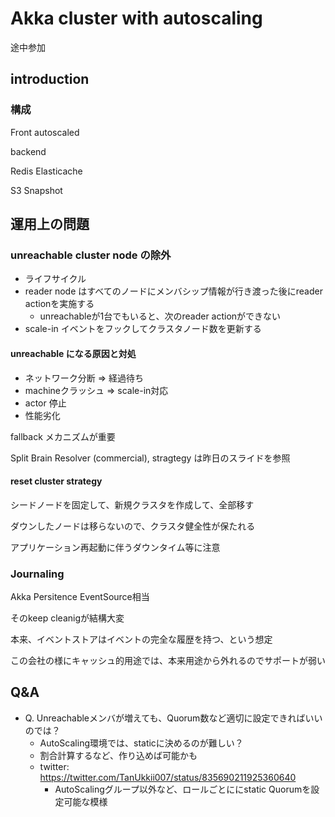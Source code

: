 Akka cluster with autoscaling
=============================

途中参加

introduction
------------

### 構成

Front autoscaled

backend

Redis Elasticache

S3 Snapshot 

運用上の問題
------------

### unreachable cluster node の除外

- ライフサイクル
- reader node はすべてのノードにメンバシップ情報が行き渡った後にreader actionを実施する
    - unreachableが1台でもいると、次のreader actionができない
- scale-in イベントをフックしてクラスタノード数を更新する

#### unreachable になる原因と対処

- ネットワーク分断 => 経過待ち
- machineクラッシュ => scale-in対応
- actor 停止
- 性能劣化

fallback メカニズムが重要

Split Brain Resolver (commercial), stragtegy は昨日のスライドを参照

#### reset cluster strategy

シードノードを固定して、新規クラスタを作成して、全部移す

ダウンしたノードは移らないので、クラスタ健全性が保たれる

アプリケーション再起動に伴うダウンタイム等に注意

### Journaling

Akka Persitence EventSource相当

そのkeep cleanigが結構大変

本来、イベントストアはイベントの完全な履歴を持つ、という想定

この会社の様にキャッシュ的用途では、本来用途から外れるのでサポートが弱い


Q&A
---

- Q. Unreachableメンバが増えても、Quorum数など適切に設定できればいいのでは？
    - AutoScaling環境では、staticに決めるのが難しい？
    - 割合計算するなど、作り込めば可能かも
    - twitter: https://twitter.com/TanUkkii007/status/835690211925360640
        - AutoScalingグループ以外など、ロールごとににstatic Quorumを設定可能な模様
